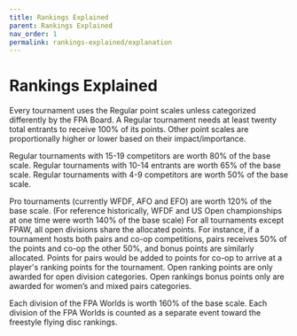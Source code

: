 ```yaml
---
title: Rankings Explained
parent: Rankings Explained
nav_order: 1
permalink: rankings-explained/explanation
---
```

# Rankings Explained

Every tournament uses the Regular point scales unless categorized differently by the FPA Board. A
Regular tournament needs at least twenty total entrants to receive 100% of its points. Other point scales
are proportionally higher or lower based on their impact/importance.

Regular tournaments with 15-19 competitors are worth 80% of the base scale. Regular tournaments
with 10-14 entrants are worth 65% of the base scale. Regular tournaments with 4-9 competitors are
worth 50% of the base scale.

Pro tournaments (currently WFDF, AFO and EFO) are worth 120% of the base scale. (For reference
historically, WFDF and US Open championships at one time were worth 140% of the base scale)
For all tournaments except FPAW, all open divisions share the allocated points. For instance, if a
tournament hosts both pairs and co-op competitions, pairs receives 50% of the points and co-op the
other 50%, and bonus points are similarly allocated. Points for pairs would be added to points for co-op
to arrive at a player's ranking points for the tournament. Open ranking points are only awarded for open
division categories. Open rankings bonus points only are awarded for women’s and mixed pairs
categories.

Each division of the FPA Worlds is worth 160% of the base scale. Each division of the FPA Worlds is
counted as a separate event toward the freestyle flying disc rankings.
